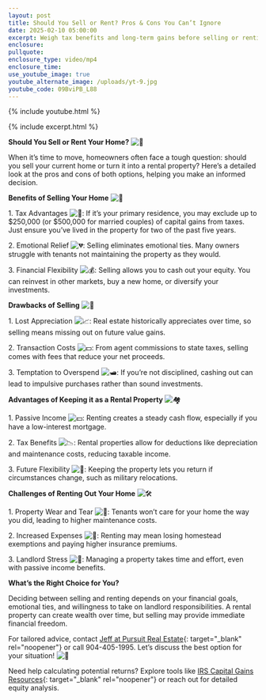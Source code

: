 ```yaml
---
layout: post
title: Should You Sell or Rent? Pros & Cons You Can’t Ignore
date: 2025-02-10 05:00:00
excerpt: Weigh tax benefits and long-term gains before selling or renting.
enclosure:
pullquote:
enclosure_type: video/mp4
enclosure_time:
use_youtube_image: true
youtube_alternate_image: /uploads/yt-9.jpg
youtube_code: 09BviPB_L88
---
```

{% include youtube.html %}

{% include excerpt.html %}

**Should You Sell or Rent Your Home?** ![🤔](https://fonts.gstatic.com/s/e/notoemoji/16.0/1f914/72.png)

When it’s time to move, homeowners often face a tough question: should you sell your current home or turn it into a rental property? Here’s a detailed look at the pros and cons of both options, helping you make an informed decision.

**Benefits of Selling Your Home** ![🏡](https://fonts.gstatic.com/s/e/notoemoji/16.0/1f3e1/72.png)

1\. Tax Advantages ![📜](https://fonts.gstatic.com/s/e/notoemoji/16.0/1f4dc/72.png): If it’s your primary residence, you may exclude up to $250,000 (or $500,000 for married couples) of capital gains from taxes. Just ensure you’ve lived in the property for two of the past five years.

2\. Emotional Relief ![💔](https://fonts.gstatic.com/s/e/notoemoji/16.0/1f494/72.png): Selling eliminates emotional ties. Many owners struggle with tenants not maintaining the property as they would.

3\. Financial Flexibility ![💰](https://fonts.gstatic.com/s/e/notoemoji/16.0/1f4b0/72.png): Selling allows you to cash out your equity. You can reinvest in other markets, buy a new home, or diversify your investments.

**Drawbacks of Selling** ![🚪](https://fonts.gstatic.com/s/e/notoemoji/16.0/1f6aa/72.png)

1\. Lost Appreciation ![📈](https://fonts.gstatic.com/s/e/notoemoji/16.0/1f4c8/72.png): Real estate historically appreciates over time, so selling means missing out on future value gains.

2\. Transaction Costs ![💵](https://fonts.gstatic.com/s/e/notoemoji/16.0/1f4b5/72.png): From agent commissions to state taxes, selling comes with fees that reduce your net proceeds.

3\. Temptation to Overspend ![🛥️](https://fonts.gstatic.com/s/e/notoemoji/16.0/1f6e5_fe0f/72.png): If you’re not disciplined, cashing out can lead to impulsive purchases rather than sound investments.

**Advantages of Keeping it as a Rental Property** ![🏘️](https://fonts.gstatic.com/s/e/notoemoji/16.0/1f3d8_fe0f/72.png)

1\. Passive Income ![💵](https://fonts.gstatic.com/s/e/notoemoji/16.0/1f4b5/72.png): Renting creates a steady cash flow, especially if you have a low-interest mortgage.

2\. Tax Benefits ![📉](https://fonts.gstatic.com/s/e/notoemoji/16.0/1f4c9/72.png): Rental properties allow for deductions like depreciation and maintenance costs, reducing taxable income.

3\. Future Flexibility ![🔄](https://fonts.gstatic.com/s/e/notoemoji/16.0/1f504/72.png): Keeping the property lets you return if circumstances change, such as military relocations.

**Challenges of Renting Out Your Home** ![🛠️](https://fonts.gstatic.com/s/e/notoemoji/16.0/1f6e0_fe0f/72.png)

1\. Property Wear and Tear ![🔧](https://fonts.gstatic.com/s/e/notoemoji/16.0/1f527/72.png): Tenants won’t care for your home the way you did, leading to higher maintenance costs.

2\. Increased Expenses ![💸](https://fonts.gstatic.com/s/e/notoemoji/16.0/1f4b8/72.png): Renting may mean losing homestead exemptions and paying higher insurance premiums.

3\. Landlord Stress ![🤯](https://fonts.gstatic.com/s/e/notoemoji/16.0/1f92f/72.png): Managing a property takes time and effort, even with passive income benefits.

**What’s the Right Choice for You?**

Deciding between selling and renting depends on your financial goals, emotional ties, and willingness to take on landlord responsibilities. A rental property can create wealth over time, but selling may provide immediate financial freedom.

For tailored advice, contact [Jeff at Pursuit Real Estate](mailto:jeff@pursuitrealty.com){: target="_blank" rel="noopener"} or call 904-405-1995. Let’s discuss the best option for your situation! ![🌟](https://fonts.gstatic.com/s/e/notoemoji/16.0/1f31f/72.png)

Need help calculating potential returns? Explore tools like [IRS Capital Gains Resources](https://www.irs.gov/){: target="_blank" rel="noopener"} or reach out for detailed equity analysis.